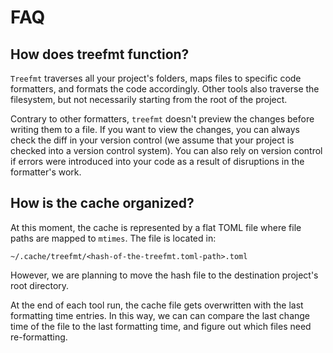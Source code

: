 # FAQ

## How does treefmt function?

`Treefmt` traverses all your project's folders, maps files to specific code formatters, and formats the code accordingly. Other tools also traverse the filesystem, but not necessarily starting from the root of the project.

Contrary to other formatters, `treefmt` doesn't preview the changes before writing them to a file. If you want to view the changes, you can always check the diff in your version control (we assume that your project is checked into a version control system). You can also rely on version control if errors were introduced into your code as a result of disruptions in the formatter's work.

## How is the cache organized?

At this moment, the cache is represented by a flat TOML file where file paths are mapped to `mtimes`. The file is located in: 
```
~/.cache/treefmt/<hash-of-the-treefmt.toml-path>.toml
```
However, we are planning to move the hash file to the destination project's root directory.

At the end of each tool run, the cache file gets overwritten with the last formatting time entries. In this way, we can can compare the last change time of the file to the last formatting time, and figure out which files need re-formatting. 

